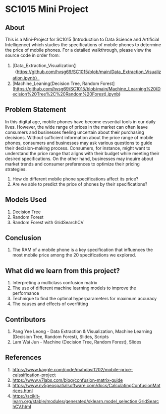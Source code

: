 # SC1015 Mini Project
## About
This is a Mini-Project for SC1015 (Introduction to Data Science and Artificial Intelligence) which studies the specifications of mobile phones to determine the price of mobile phones. For a detailed walkthrough, please view the source code in order from:

1. [Data_Extraction_Visualization】（https://github.com/hvsg69/SC1015/blob/main/Data_Extraction_Visualization.ipynb）
2. [Machine_Leaning(Decision Tree, Random Forest] (https://github.com/hvsg69/SC1015/blob/main/Machine_Learning%20(Decision%20Tree%2C%20Random%20Forest).ipynb)



## Problem Statement

In this digital age, mobile phones have become essential tools in our daily lives. However, the wide range of prices in the market can often leave consumers and businesses feeling uncertain about their purchasing decisions. Without sufficient information about the price range of mobile phones, consumers and businesses may ask various questions to guide their decision-making process. Consumers, for instance, might want to understand the price range that aligns with their budget while meeting their desired specifications. On the other hand, businesses may inquire about market trends and consumer preferences to optimize their pricing strategies.

1. How do different mobile phone specifications affect its price?
2. Are we able to predict the price of phones by their specifications?


## Models Used

1. Decision Tree 
2. Random Forest
3. Random Forest with GridSearchCV

## Conclusion

1. The RAM of a mobile phone is a key specification that influences the most mobile price among the 20 specifications we explored.

## What did we learn from this project?

1. Interpreting a multiclass confusion matrix
2. The use of different machine learning models to improve the performance
3. Technique to find the optimal hyperparameters for maximum accuracy
4. The causes and effects of overfitting

## Contributors

1. Pang Yee Leong - Data Extraction & Visualization, Machine Learning (Decision Tree, Random Forest), Slides, Scripts
2. Lam Wai Jun - Machine (Decision Tree, Random Forest), Slides

## References

1. <https://www.kaggle.com/code/mahdavi1202/mobile-price-calssification-project>
2. <https://www.v7labs.com/blog/confusion-matrix-guide>
3. <https://www.nv5geospatialsoftware.com/docs/CalculatingConfusionMatrices.html>
4. <https://scikit-learn.org/stable/modules/generated/sklearn.model_selection.GridSearchCV.html>
